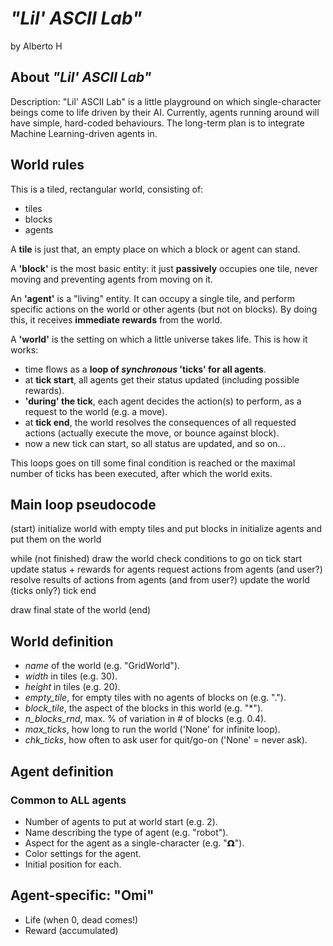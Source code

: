 # *"Lil' ASCII Lab"*

by Alberto H

## About *"Lil' ASCII Lab"*

Description:
"Lil' ASCII Lab" is a little playground on which single-character beings come to life driven by their AI.
Currently, agents running around will have simple, hard-coded behaviours. The long-term plan is to integrate Machine Learning-driven agents in.

## World rules

This is a tiled, rectangular world, consisting of:

* tiles
* blocks
* agents

A **tile** is just that, an empty place on which a block or agent can stand.

A **'block'** is the most basic entity: it just **passively** occupies one tile, never moving and preventing agents from moving on it.

An **'agent'** is a "living" entity. It can occupy a single tile, and perform  specific actions on the world or other agents (but not on blocks). By doing this, it receives **immediate rewards** from the world.

A **'world'** is the setting on which a little universe takes life. This is how it works:

* time flows as a **loop of *synchronous* 'ticks' for all agents**.
* at **tick start**, all agents get their status updated (including possible rewards).
* **'during' the tick**, each agent decides the action(s) to perform, as a request to the world (e.g. a move).
* at **tick end**, the world resolves the consequences of all requested actions (actually execute the move, or bounce against block).
* now a new tick can start, so all status are updated, and so on...

This loops goes on till some final condition is reached or the maximal number of ticks has been executed, after which the world exits.

## Main loop pseudocode

(start)
initialize world with empty tiles and put blocks in
initialize agents and put them on the world

while (not finished)
    draw the world
    check conditions to go on
    tick start
        update status + rewards for agents
        request actions from agents (and user?)
        resolve results of actions from agents (and from user?)
        update the world (ticks only?)
    tick end

draw final state of the world
(end)

## World definition

* *name* of the world (e.g. "GridWorld").
* *width* in tiles (e.g. 30).
* *height* in tiles (e.g. 20).
* *empty_tile*, for empty tiles with no agents of blocks on (e.g. ".").
* *block_tile*, the aspect of the blocks in this world (e.g. "*").
* *n_blocks_rnd*, max. % of variation in # of blocks (e.g. 0.4).
* *max_ticks*, how long to run the world ('None' for infinite loop).
* *chk_ticks*, how often to ask user for quit/go-on ('None' = never ask).

## Agent definition

### Common to ALL agents

* Number of agents to put at world start (e.g. 2).
* Name describing the type of agent (e.g. "robot").
* Aspect for the agent as a single-character (e.g. "𝝮").
* Color settings for the agent.
* Initial position for each.

## Agent-specific: "Omi"

* Life (when 0, dead comes!)
* Reward (accumulated)
